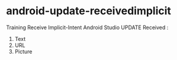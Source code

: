 # android-update-receivedimplicit
Training Receive Implicit-Intent Android Studio UPDATE
Received :
1. Text
2. URL
3. Picture
